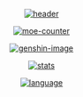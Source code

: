 <div align='center'>

[![header]][home]

[![moe-counter]][home]

[![genshin-image]][genshin-link]

[![stats]][home]

[![language]][home]

</div>

[home]: https://github.com/NY1200NY

[header]: https://capsule-render.vercel.app/api?type=Waving&color=timeGradient&height=120&text=NY1200NY&fontSize=45
[moe-counter]: https://count.getloli.com/get/@NY1200NY?theme=rule34

[stats]: https://github-readme-stats.vercel.app/api?username=NY1200NY&locale=cn&show_icons=true&include_all_commits=true&theme=transparent&hide_border=true
[language]: https://github-readme-stats.vercel.app/api/top-langs?username=NY12000NY&locale=cn&show_icons=true&theme=transparent&card_width=470&hide_border=true

[genshin-image]: https://genshin-card.himiku.com/rand/75006841.png
[genshin-link]: https://enka.network/u/100838389
